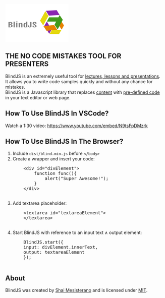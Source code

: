 <img src="logo.png" alt="BlindJS Logo" />
<h2 style="text-transform: uppercase">The no code mistakes tool for presenters</h2>
<p>BlindJS is an extremely useful tool for <u>lectures, lessons and presentations</u>.<br/>
        It allows you to write code samples quickly and without any chance for mistakes.<br/>
        BlindJS is a Javascript library that replaces <u>content</u> with <u>pre-defined code</u> in your text
        editor or web page.</p>
        <h2>How To Use BlindJS In VSCode?</h2>
        Watch a 1:30 video: <a href="https://www.youtube.com/N9tsFpDMzrk">https://www.youtube.com/embed/N9tsFpDMzrk</a>
<h2>How To Use BlindJS In The Browser?</h2>
            <ol>
                <li>Include <code>dist/blind.min.js</code> before <code>&lt;/body&gt;</code></li>
                <li>Create a wrapper and insert your code:
                    <pre>
    &lt;div id="divElement"&gt;
        function func(){
            alert("Super Awesome!");
        }
    &lt;/div&gt;
                    </pre>
                </li>
                <li>Add textarea placeholder:
                    <pre>
    &lt;textarea id="textareaElement"&gt;
    &lt;/textarea&gt;
                    </pre>
                </li>
                <li>Start BlindJS with reference to an input text &and; output element:
                    <pre>
    BlindJS.start({
    input: divElement.innerText,
    output: textareaElement
    });
                    </pre>
                </li>
            </ol>
            <h2>About</h2>
                <p class="lead">
                    BlindJS was created by <a href="http://www.mcterano.com/blog" title="Shai Mesisterano">Shai Mesisterano</a>
                    and is licensed under <a href="https://raw.github.com/ShaiMesisterano/BlindJS/master/LICENSE"
                                             title="MIT LICENSE">MIT</a>.
                </p>
